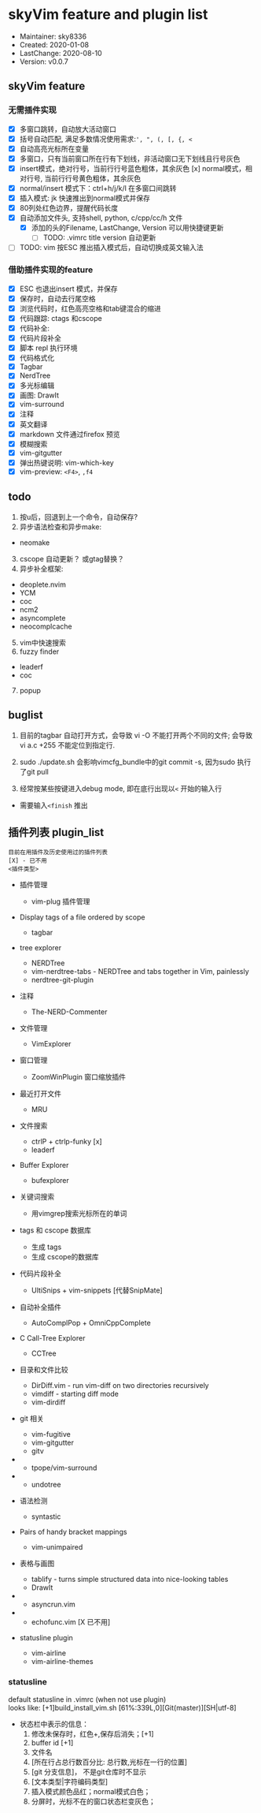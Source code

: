 # skyVim feature and plugin list
- Maintainer: sky8336
-    Created: 2020-01-08
- LastChange: 2020-08-10
-    Version: v0.0.7

## skyVim feature
### 无需插件实现
- [x] 多窗口跳转，自动放大活动窗口
- [x] 括号自动匹配, 满足多数情况使用需求:`', ", (, [, {, <`
- [x] 自动高亮光标所在变量
- [x] 多窗口，只有当前窗口所在行有下划线，非活动窗口无下划线且行号灰色
- [x] insert模式，绝对行号，当前行行号蓝色粗体，其余灰色
  [x] normal模式，相对行号, 当前行行号黄色粗体，其余灰色
- [x] normal/insert 模式下：ctrl+h/j/k/l 在多窗口间跳转
- [x] 插入模式:  jk 快速推出到normal模式并保存
- [x] 80列处红色边界，提醒代码长度
- [x] 自动添加文件头, 支持shell, python, c/cpp/cc/h 文件
  - [x] 添加的头的Filename, LastChange, Version 可以用快捷键更新
    - [ ] TODO: .vimrc title version 自动更新
- [ ] TODO: vim 按ESC 推出插入模式后，自动切换成英文输入法

### 借助插件实现的feature
- [x] ESC 也退出insert 模式，并保存
- [x] 保存时，自动去行尾空格
- [x] 浏览代码时，红色高亮空格和tab键混合的缩进
- [x] 代码跟踪: ctags 和cscope
- [x] 代码补全:
- [x] 代码片段补全
- [x] 脚本 repl 执行环境
- [x] 代码格式化
- [x] Tagbar
- [x] NerdTree
- [x] 多光标编辑
- [x] 画图: DrawIt
- [x] vim-surround
- [x] 注释
- [x] 英文翻译
- [x] markdown 文件通过firefox 预览
- [x] 模糊搜索
- [x] vim-gitgutter
- [x] 弹出热键说明: vim-which-key
- [x] vim-preview: `<F4>`, `,f4`

## todo
1. 按u后，回退到上一个命令，自动保存?
2. 异步语法检查和异步make: 
  - neomake
3. cscope 自动更新？ 或gtag替换？
4. 异步补全框架: 
  - deoplete.nvim
  - YCM
  - coc
  - ncm2
  - asyncomplete
  - neocomplcache
5. vim中快速搜索
6. fuzzy finder
  - leaderf
  - coc
7. popup

## buglist
1. 目前的tagbar 自动打开方式，会导致 vi -O 不能打开两个不同的文件;
	会导致vi a.c +255 不能定位到指定行.

2. sudo ./update.sh 会影响vimcfg_bundle中的git commit -s, 因为sudo 执行了git
pull
3. 经常按某些按键进入debug mode, 即在底行出现以`<` 开始的输入行
  - 需要输入`<finish` 推出


## 插件列表 plugin_list
	目前在用插件及历史使用过的插件列表  
	[X] - 已不用
	<插件类型>
- 插件管理  
	- vim-plug  插件管理  
- Display tags of a file ordered by scope
	- tagbar  

- tree explorer   
	- NERDTree  
	- vim-nerdtree-tabs	-   NERDTree and tabs together in Vim, painlessly  
	- nerdtree-git-plugin
- 注释
	- The-NERD-Commenter

- 文件管理    
	- VimExplorer  

- 窗口管理  
	- ZoomWinPlugin  窗口缩放插件  

- 最近打开文件  
	- MRU  

- 文件搜索  
	- ctrlP + ctrlp-funky		[x]		<interface>
	- leaderf		<interface>

- Buffer Explorer   
	- bufexplorer  

- 关键词搜索  
	- 用vimgrep搜索光标所在的单词  

- tags 和 cscope 数据库  
	- 生成 tags  
	- 生成 cscope的数据库  

- 代码片段补全
	- UltiSnips + vim-snippets [代替SnipMate]

- 自动补全插件  
	- AutoComplPop + OmniCppComplete  

- C Call-Tree Explorer  
	- CCTree

- 目录和文件比较  
	- DirDiff.vim		- 	run vim-diff on two directories recursively  
	- vimdiff  		-   starting diff mode
	- vim-dirdiff

- git 相关  
	- vim-fugitive
	- vim-gitgutter
	- gitv
-  
	- tpope/vim-surround

- 
	- undotree

- 语法检测
	- syntastic

- Pairs of handy bracket mappings
	- vim-unimpaired

- 表格与画图  
	- tablify 	-   turns simple structured data into nice-looking tables
	- DrawIt
- 
	- asyncrun.vim

- 
	- echofunc.vim	[X 已不用]

- statusline plugin
	- vim-airline<br/>
	- vim-airline-themes<br/>

### statusline 
default statusline in .vimrc (when not use plugin)<br/>
	looks like:
	[+1]build_install_vim.sh                       [61%:339L,0][Git(master)][SH|utf-8]

- 状态栏中表示的信息：
  1. 修改未保存时，红色+,保存后消失；[+1]
  2.  buffer id	[+1]
  3. 文件名
  4.  [所在行占总行数百分比: 总行数,光标在一行的位置]
  5. [git 分支信息]， 不是git仓库时不显示
  6. [文本类型|字符编码类型]
  7. 插入模式颜色品红；normal模式白色；
  8. 分屏时，光标不在的窗口状态栏变灰色；



